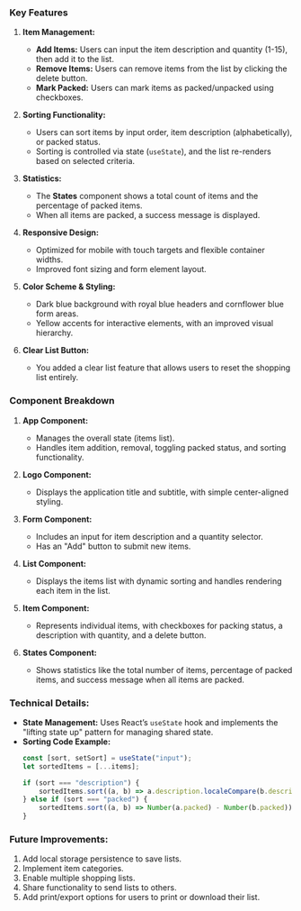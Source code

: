 
### **Key Features**
1. **Item Management:**
   - **Add Items:** Users can input the item description and quantity (1-15), then add it to the list.
   - **Remove Items:** Users can remove items from the list by clicking the delete button.
   - **Mark Packed:** Users can mark items as packed/unpacked using checkboxes.
   
2. **Sorting Functionality:** 
   - Users can sort items by input order, item description (alphabetically), or packed status.
   - Sorting is controlled via state (`useState`), and the list re-renders based on selected criteria.

3. **Statistics:** 
   - The **States** component shows a total count of items and the percentage of packed items.
   - When all items are packed, a success message is displayed.

4. **Responsive Design:**
   - Optimized for mobile with touch targets and flexible container widths.
   - Improved font sizing and form element layout.

5. **Color Scheme & Styling:**
   - Dark blue background with royal blue headers and cornflower blue form areas.
   - Yellow accents for interactive elements, with an improved visual hierarchy.

6. **Clear List Button:**
   - You added a clear list feature that allows users to reset the shopping list entirely.

### **Component Breakdown**

1. **App Component:**
   - Manages the overall state (items list).
   - Handles item addition, removal, toggling packed status, and sorting functionality.

2. **Logo Component:**
   - Displays the application title and subtitle, with simple center-aligned styling.

3. **Form Component:**
   - Includes an input for item description and a quantity selector.
   - Has an "Add" button to submit new items.

4. **List Component:**
   - Displays the items list with dynamic sorting and handles rendering each item in the list.

5. **Item Component:**
   - Represents individual items, with checkboxes for packing status, a description with quantity, and a delete button.

6. **States Component:**
   - Shows statistics like the total number of items, percentage of packed items, and success message when all items are packed.

### **Technical Details:**
- **State Management:** Uses React’s `useState` hook and implements the "lifting state up" pattern for managing shared state.
- **Sorting Code Example:**
   ```javascript
   const [sort, setSort] = useState("input");
   let sortedItems = [...items];
   
   if (sort === "description") {
       sortedItems.sort((a, b) => a.description.localeCompare(b.description));
   } else if (sort === "packed") {
       sortedItems.sort((a, b) => Number(a.packed) - Number(b.packed));
   }
   ```

### **Future Improvements:**
1. Add local storage persistence to save lists.
2. Implement item categories.
3. Enable multiple shopping lists.
4. Share functionality to send lists to others.
5. Add print/export options for users to print or download their list.
